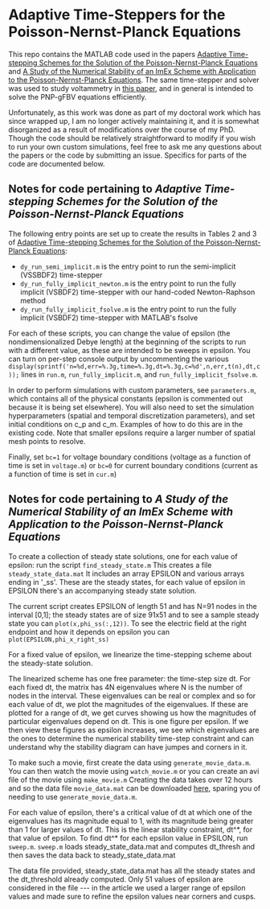 # Adaptive Time-Steppers for the Poisson-Nernst-Planck Equations

This repo contains the MATLAB code used in the papers [Adaptive Time-stepping Schemes for the Solution of the Poisson-Nernst-Planck Equations](https://www.arxiv.org) and [A Study of the Numerical Stability of an ImEx 
Scheme with Application to the Poisson-Nernst-Planck Equations](https://www.arxiv.org). The same time-stepper and solver was used to study voltammetry in [this paper](https://www.ncbi.nlm.nih.gov/pubmed/28415284), and in general is intended to solve the PNP-gFBV equations efficiently.

Unfortunately, as this work was done as part of my doctoral work which has since wrapped up, I am no longer actively maintaining it, and it is somewhat disorganized as a result of modifications over the course of my PhD. Though the code should be relatively straightforward to modify if you wish to run your own custom simulations, feel free to ask me any questions about the papers or the code by submitting an issue. Specifics for parts of the code are documented below.

## Notes for code pertaining to *Adaptive Time-stepping Schemes for the Solution of the Poisson-Nernst-Planck Equations*

The following entry points are set up to create the results in Tables 2 and 3 of [Adaptive Time-stepping Schemes for the Solution of the Poisson-Nernst-Planck Equations](https://www.arxiv.org): 

- ```dy_run_semi_implicit.m``` is the entry point to run the semi-implicit (VSSBDF2) time-stepper
- ```dy_run_fully_implicit_newton.m``` is the entry point to run the fully implicit (VSBDF2) time-stepper with our hand-coded Newton-Raphson method
- ```dy_run_fully_implicit_fsolve.m``` is the entry point to run the fully implicit (VSBDF2) time-stepper with MATLAB's fsolve

For each of these scripts, you can change the value of epsilon (the nondimensionalized Debye length) at the beginning of the scripts to run with a different value, as these are intended to be sweeps in epsilon. You can turn on per-step console output by uncommenting the various ```display(sprintf('n=%d,err=%.3g,time=%.3g,dt=%.3g,c=%d',n,err,t(n),dt,c));``` lines in ```run.m```, ```run_fully_implicit.m```, and ```run_fully_implicit_fsolve.m```.

In order to perform simulations with custom parameters, see ```parameters.m```, which contains all of the physical constants (epsilon is commented out because it is being set elsewhere). You will also need to set the simulation hyperparameters (spatial and temporal discretization parameters), and set initial conditions on c\_p and c\_m. Examples of how to do this are in the existing code. Note that smaller epsilons require a larger number of spatial mesh points to resolve.

Finally, set ```bc=1``` for voltage boundary conditions (voltage as a function of time is set in ```voltage.m```) or ```bc=0``` for current boundary conditions (current as a function of time is set in ```cur.m```)

## Notes for code pertaining to *A Study of the Numerical Stability of an ImEx Scheme with Application to the Poisson-Nernst-Planck Equations*

To create a collection of steady state solutions, one for each value
of epsilon: run the script ```find_steady_state.m```  This creates a file
```steady_state_data.mat``` It includes an array EPSILON and various arrays
ending in '\_ss'.  These are the steady states, for each value of
epsilon in EPSILON there's an accompanying steady state solution.

The current script creates EPSILON of length 51 and has N=91 nodes in
the interval [0,1]; the steady states are of size 91x51 and to see a
sample steady state you can ```plot(x,phi_ss(:,12))```.  To see the
electric field at the right endpoint and how it depends on epsilon you
can ```plot(EPSILON,phi_x_right_ss)```

For a fixed value of epsilon, we linearize the time-stepping scheme
about the steady-state solution.

The linearized scheme has one free parameter: the time-step size dt.
For each fixed dt, the matrix has 4N eigenvalues where N is the number
of nodes in the interval.  These eigenvalues can be real or complex
and so for each value of dt, we plot the magnitudes of the
eigenvalues.  If these are plotted for a range of dt, we get curves
showing us how the magnitudes of particular eigenvalues depend on dt.
This is one figure per epsilon.  If we then view these figures as
epsilon increases, we see which eigenvalues are the ones to determine
the numerical stability time-step constraint and can understand why
the stability diagram can have jumpes and corners in it.

To make such a movie, first create the data using
```generate_movie_data.m```.  You can then watch the movie using
```watch_movie.m``` or you can create an avi file of the movie using
```make_movie.m``` Creating the data takes over 12 hours and so the data
file ```movie_data.mat``` can be downloaded [here](https://drive.google.com/file/d/1cNDTi17iHKDwnTBmtA2n1ctaQ8pBBKS9/view?usp=sharing), sparing you of needing to use
```generate_movie_data.m```.

For each value of epsilon, there's a critical value of dt at which one
of the eigenvalues has its magnitude equal to 1, with its magnitude
being greater than 1 for larger values of dt.  This is the linear
stability constraint, dt^\*, for that value of epsilon.  To find dt^\*
for each epsilon value in EPSILON, run ```sweep.m```.  ```sweep.m``` loads
steady_state_data.mat and computes dt_thresh and then saves the data
back to steady_state_data.mat

The data file provided, steady_state_data.mat has all the steady states
and the dt_threshold already computed.  Only 51 values of epsilon are
considered in the file --- in the article we used a larger range of
epsilon values and made sure to refine the epsilon values near corners
and cusps.
